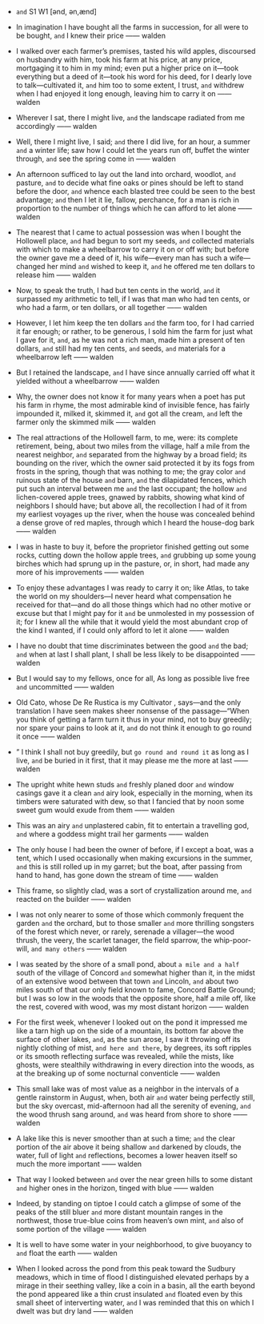- `and` S1 W1 [ənd, ən,ænd]



-  In imagination I have bought all the farms in succession, for all were to be bought, `and` I knew their price —— walden

-  I walked over each farmer’s premises, tasted his wild apples, discoursed on husbandry with him, took his farm at his price, at any price, mortgaging it to him in my mind; even put a higher price on it﻿—took everything but a deed of it﻿—took his word for his deed, for I dearly love to talk﻿—cultivated it, `and` him too to some extent, I trust, `and` withdrew when I had enjoyed it long enough, leaving him to carry it on —— walden

-  Wherever I sat, there I might live, `and` the landscape radiated from me accordingly —— walden

-  Well, there I might live, I said; `and` there I did live, for an hour, a summer `and` a winter life; saw how I could let the years run off, buffet the winter through, `and` see the spring come in —— walden

-  An afternoon sufficed to lay out the land into orchard, woodlot, `and` pasture, `and` to decide what fine oaks or pines should be left to stand before the door, `and` whence each blasted tree could be seen to the best advantage; `and` then I let it lie, fallow, perchance, for a man is rich in proportion to the number of things which he can afford to let alone —— walden

-  The nearest that I came to actual possession was when I bought the Hollowell place, `and` had begun to sort my seeds, `and` collected materials with which to make a wheelbarrow to carry it on or off with; but before the owner gave me a deed of it, his wife﻿—every man has such a wife﻿—changed her mind `and` wished to keep it, `and` he offered me ten dollars to release him —— walden

-  Now, to speak the truth, I had but ten cents in the world, `and` it surpassed my arithmetic to tell, if I was that man who had ten cents, or who had a farm, or ten dollars, or all together —— walden

-  However, I let him keep the ten dollars `and` the farm too, for I had carried it far enough; or rather, to be generous, I sold him the farm for just what I gave for it, `and`, as he was not a rich man, made him a present of ten dollars, `and` still had my ten cents, `and` seeds, `and` materials for a wheelbarrow left —— walden

-  But I retained the landscape, `and` I have since annually carried off what it yielded without a wheelbarrow —— walden

-  Why, the owner does not know it for many years when a poet has put his farm in rhyme, the most admirable kind of invisible fence, has fairly impounded it, milked it, skimmed it, `and` got all the cream, `and` left the farmer only the skimmed milk —— walden

- The real attractions of the Hollowell farm, to me, were: its complete retirement, being, about two miles from the village, half a mile from the nearest neighbor, `and` separated from the highway by a broad field; its bounding on the river, which the owner said protected it by its fogs from frosts in the spring, though that was nothing to me; the gray color `and` ruinous state of the house `and` barn, `and` the dilapidated fences, which put such an interval between me `and` the last occupant; the hollow `and` lichen-covered apple trees, gnawed by rabbits, showing what kind of neighbors I should have; but above all, the recollection I had of it from my earliest voyages up the river, when the house was concealed behind a dense grove of red maples, through which I heard the house-dog bark —— walden

-  I was in haste to buy it, before the proprietor finished getting out some rocks, cutting down the hollow apple trees, `and` grubbing up some young birches which had sprung up in the pasture, or, in short, had made any more of his improvements —— walden

-  To enjoy these advantages I was ready to carry it on; like Atlas, to take the world on my shoulders﻿—I never heard what compensation he received for that﻿—and do all those things which had no other motive or excuse but that I might pay for it `and` be unmolested in my possession of it; for I knew all the while that it would yield the most abundant crop of the kind I wanted, if I could only afford to let it alone —— walden

-  I have no doubt that time discriminates between the good `and` the bad; `and` when at last I shall plant, I shall be less likely to be disappointed —— walden

-  But I would say to my fellows, once for all, As long as possible live free `and` uncommitted —— walden

- Old Cato, whose De Re Rustica is my Cultivator , says﻿—and the only translation I have seen makes sheer nonsense of the passage﻿—“When you think of getting a farm turn it thus in your mind, not to buy greedily; nor spare your pains to look at it, `and` do not think it enough to go round it once —— walden

- ” I think I shall not buy greedily, but `go round and round it` as long as I live, `and` be buried in it first, that it may please me the more at last —— walden

-  The upright white hewn studs `and` freshly planed door `and` window casings gave it a clean `and` airy look, especially in the morning, when its timbers were saturated with dew, so that I fancied that by noon some sweet gum would exude from them —— walden

-  This was an airy `and` unplastered cabin, fit to entertain a travelling god, `and` where a goddess might trail her garments —— walden

- The only house I had been the owner of before, if I except a boat, was a tent, which I used occasionally when making excursions in the summer, `and` this is still rolled up in my garret; but the boat, after passing from hand to hand, has gone down the stream of time —— walden

-  This frame, so slightly clad, was a sort of crystallization around me, `and` reacted on the builder —— walden

-  I was not only nearer to some of those which commonly frequent the garden `and` the orchard, but to those smaller `and` more thrilling songsters of the forest which never, or rarely, serenade a villager﻿—the wood thrush, the veery, the scarlet tanager, the field sparrow, the whip-poor-will, `and many others` —— walden

- I was seated by the shore of a small pond, about `a mile and a half` south of the village of Concord `and` somewhat higher than it, in the midst of an extensive wood between that town `and` Lincoln, `and` about two miles south of that our only field known to fame, Concord Battle Ground; but I was so low in the woods that the opposite shore, half a mile off, like the rest, covered with wood, was my most distant horizon —— walden

-  For the first week, whenever I looked out on the pond it impressed me like a tarn high up on the side of a mountain, its bottom far above the surface of other lakes, `and`, as the sun arose, I saw it throwing off its nightly clothing of mist, `and here and there`, by degrees, its soft ripples or its smooth reflecting surface was revealed, while the mists, like ghosts, were stealthily withdrawing in every direction into the woods, as at the breaking up of some nocturnal conventicle —— walden

- This small lake was of most value as a neighbor in the intervals of a gentle rainstorm in August, when, both air `and` water being perfectly still, but the sky overcast, mid-afternoon had all the serenity of evening, `and` the wood thrush sang around, `and` was heard from shore to shore —— walden

-  A lake like this is never smoother than at such a time; `and` the clear portion of the air above it being shallow `and` darkened by clouds, the water, full of light `and` reflections, becomes a lower heaven itself so much the more important —— walden

-  That way I looked between `and` over the near green hills to some distant `and` higher ones in the horizon, tinged with blue —— walden

-  Indeed, by standing on tiptoe I could catch a glimpse of some of the peaks of the still bluer `and` more distant mountain ranges in the northwest, those true-blue coins from heaven’s own mint, `and` also of some portion of the village —— walden

-  It is well to have some water in your neighborhood, to give buoyancy to `and` float the earth —— walden

-  When I looked across the pond from this peak toward the Sudbury meadows, which in time of flood I distinguished elevated perhaps by a mirage in their seething valley, like a coin in a basin, all the earth beyond the pond appeared like a thin crust insulated `and` floated even by this small sheet of interverting water, `and` I was reminded that this on which I dwelt was but dry land —— walden